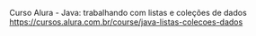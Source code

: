 Curso Alura - Java: trabalhando com listas e coleções de dados
https://cursos.alura.com.br/course/java-listas-colecoes-dados
